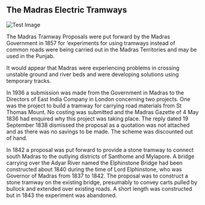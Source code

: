 
## The Madras Electric Tramways

![Test Image](/tropical-being/images/the-madras-tramway-network.webp)


The Madras Tramway Proposals were put forward by the Madras Government in 1857 for ‘experiments for using tramways instead of common roads were being carried out in the Madras Territories and may be used in the Punjab.

It would appear that Madras were experiencing problems in crossing unstable ground and river beds and were developing solutions using temporary tracks.

In 1936 a submission was made from the Government in Madras to the Directors of East India Company in London concerning two projects. One was the project to build a tramway for carrying road materials from St Thomas Mount. No costing was submitted and the Madras Gazette of 4 May 1836 had enquired why this project was taking place. The reply dated 19 September 1838 dismissed the proposal as a quotation was not attached and as there was no savings to be made. The scheme was discounted out of hand.

In 1842 a proposal was put forward to provide a stone tramway to connect south Madras to the outlying districts of Santhome and Mylapore. A bridge carrying over the Adyar River named the Elphinstone Bridge had been constructed about 1840 during the time of Lord Elphinstone, who was Governor of Madras from 1837 to 1842. The proposal was to construct a stone tramway on the existing bridge, presumably to convey carts pulled by bullock and extended over existing roads. A short length was constructed but in 1843 the experiment was abandoned.